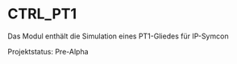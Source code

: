 # CTRL_PT1
Das Modul enthält die Simulation eines PT1-Gliedes für IP-Symcon

Projektstatus: Pre-Alpha
